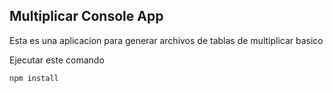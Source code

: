 ## Multiplicar Console App

Esta es una aplicacion para generar archivos de tablas de multiplicar basico

Ejecutar este comando


```
npm install
```